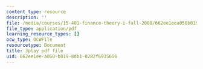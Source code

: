 ```yaml
---
content_type: resource
description: ''
file: /media/courses/15-401-finance-theory-i-fall-2008/662ee1eea050b0198db10282f6935656_hyc8h5T76BE.pdf
file_type: application/pdf
learning_resource_types: []
ocw_type: OCWFile
resourcetype: Document
title: 3play pdf file
uid: 662ee1ee-a050-b019-8db1-0282f6935656
---
```

